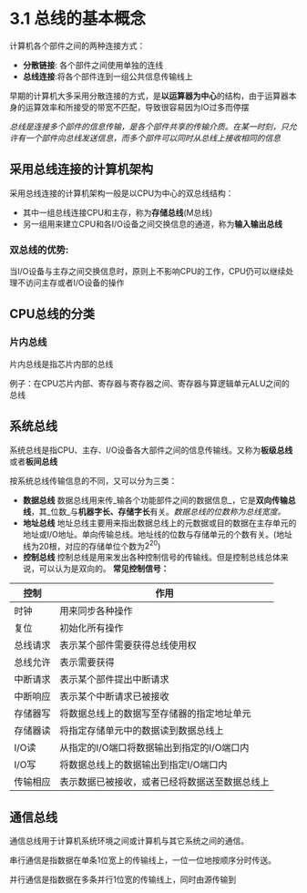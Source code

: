 # 3.1 总线的基本概念

计算机各个部件之间的两种连接方式：

* **分散链接**: 各个部件之间使用单独的连线
* **总线连接**:将各个部件连到一组公共信息传输线上

早期的计算机大多采用分散连接的方式，是**以运算器为中心**的结构，由于运算器本身的运算效率和所接受的带宽不匹配，导致很容易因为IO过多而停摆

_总线是连接多个部件的信息传输，是各个部件共享的传输介质。在某一时刻，只允许有一个部件向总线发送信息，而多个部件可以同时从总线上接收相同的信息_

## 采用总线连接的计算机架构

采用总线连接的计算机架构一般是以CPU为中心的双总线结构：

* 其中一组总线连接CPU和主存，称为**存储总线**(M总线)
* 另一组用来建立CPU和各I/O设备之间交换信息的通道，称为**输入输出总线**

### 双总线的优势:

当I/O设备与主存之间交换信息时，原则上不影响CPU的工作，CPU仍可以继续处理不访问主存或者I/O设备的操作

## CPU总线的分类

### 片内总线

片内总线是指芯片内部的总线

例子：在CPU芯片内部、寄存器与寄存器之间、寄存器与算逻辑单元ALU之间的总线

## 系统总线

系统总线是指CPU、主存、I/O设备各大部件之间的信息传输线。又称为**板级总线**或者**板间总线**

按系统总线传输信息的不同，又可以分为三类：

* **数据总线** 数据总线用来传_输各个功能部件之间的数据信息_，它是**双向传输总线**，其_位数_与**机器字长、存储字长**有关。_数据总线的位数称为总线宽度。_
* **地址总线** 地址总线主要用来指出数据总线上的元数据或目的数据在主存单元的地址或I/O地址。单向传输总线。地址线的位数与存储单元的个数有关。(地址线为20根，对应的存储单位个数为$2^{20}$)
* **控制总线** 控制总线是用来发出各种控制信号的传输线。但是控制总线总体来说，可以认为是双向的。 **常见控制信号：**&#x20;

| 控制    | 作用                       |
| ----- | ------------------------ |
| 时钟    | 用来同步各种操作                 |
| 复位    | 初始化所有操作                  |
| 总线请求  | 表示某个部件需要获得总线使用权          |
| 总线允许  | 表示需要获得                   |
| 中断请求  | 表示某个部件提出中断请求             |
| 中断响应  | 表示某个中断请求已被接收             |
| 存储器写  | 将数据总线上的数据写至存储器的指定地址单元    |
| 存储器读  | 将指定存储单元中的数据读到数据总线上       |
| I/O读  | 从指定的I/O端口将数据输出到指定的I/O端口内 |
| I/O写  | 将数据总线上的数据输出到指定I/O端口内     |
| 传输相应  | 表示数据已被接收，或者已经将数据送至数据总线上  |



## 通信总线

通信总线用于计算机系统环境之间或计算机与其它系统之间的通信。

串行通信是指数据在单条1位宽上的传输线上，一位一位地按顺序分时传送。

并行通信是指数据在多条并行1位宽的传输线上，同时由源传输到
